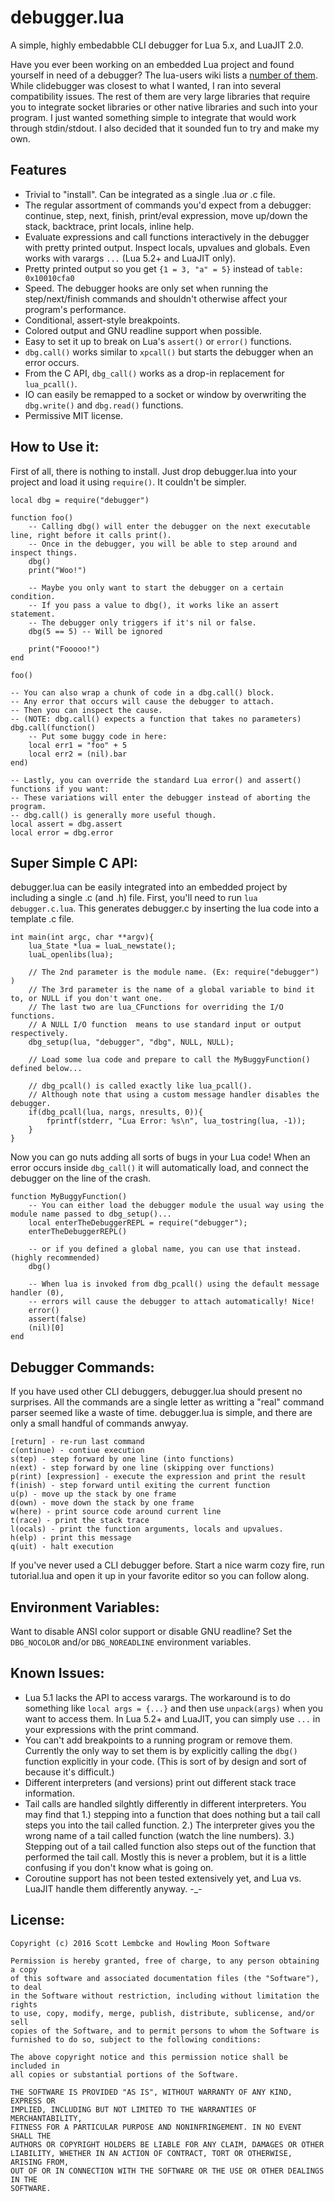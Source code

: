 debugger.lua
=

A simple, highly embedabble CLI debugger for Lua 5.x, and LuaJIT 2.0.

Have you ever been working on an embedded Lua project and found yourself in need of a debugger? The lua-users wiki lists a [number of them](http://lua-users.org/wiki/DebuggingLuaCode). While clidebugger was closest to what I wanted, I ran into several compatibility issues. The rest of them are very large libraries that require you to integrate socket libraries or other native libraries and such into your program. I just wanted something simple to integrate that would work through stdin/stdout. I also decided that it sounded fun to try and make my own.

Features
-

- Trivial to "install". Can be integrated as a single .lua _or_ .c file.
- The regular assortment of commands you'd expect from a debugger: continue, step, next, finish, print/eval expression, move up/down the stack, backtrace, print locals, inline help.
- Evaluate expressions and call functions interactively in the debugger with pretty printed output. Inspect locals, upvalues and globals. Even works with varargs <code>...</code> (Lua 5.2+ and LuaJIT only).
- Pretty printed output so you get <code>{1 = 3, "a" = 5}</code> instead of <code>table: 0x10010cfa0</code>
- Speed. The debugger hooks are only set when running the step/next/finish commands and shouldn't otherwise affect your program's performance.
- Conditional, assert-style breakpoints.
- Colored output and GNU readline support when possible.
- Easy to set it up to break on Lua's <code>assert()</code> or <code>error()</code> functions.
- <code>dbg.call()</code> works similar to <code>xpcall()</code> but starts the debugger when an error occurs.
- From the C API, <code>dbg_call()</code> works as a drop-in replacement for <code>lua_pcall()</code>.
- IO can easily be remapped to a socket or window by overwriting the <code>dbg.write()</code> and <code>dbg.read()</code> functions.
- Permissive MIT license.

How to Use it:
-

First of all, there is nothing to install. Just drop debugger.lua into your project and load it using <code>require()</code>. It couldn't be simpler. 

	local dbg = require("debugger")
	
	function foo()
		-- Calling dbg() will enter the debugger on the next executable line, right before it calls print().
		-- Once in the debugger, you will be able to step around and inspect things.
		dbg()
		print("Woo!")
		
		-- Maybe you only want to start the debugger on a certain condition.
		-- If you pass a value to dbg(), it works like an assert statement.
		-- The debugger only triggers if it's nil or false.
		dbg(5 == 5) -- Will be ignored
		
		print("Fooooo!")
	end
	
	foo()
	
	-- You can also wrap a chunk of code in a dbg.call() block.
	-- Any error that occurs will cause the debugger to attach.
	-- Then you can inspect the cause.
	-- (NOTE: dbg.call() expects a function that takes no parameters)
	dbg.call(function()
		-- Put some buggy code in here:
		local err1 = "foo" + 5
		local err2 = (nil).bar
	end)
	
	-- Lastly, you can override the standard Lua error() and assert() functions if you want:
	-- These variations will enter the debugger instead of aborting the program.
	-- dbg.call() is generally more useful though.
	local assert = dbg.assert
	local error = dbg.error

Super Simple C API:
-

debugger.lua can be easily integrated into an embedded project by including a single .c (and .h) file. First, you'll need to run `lua debugger.c.lua`. This generates debugger.c by inserting the lua code into a template .c file.

	int main(int argc, char **argv){
		lua_State *lua = luaL_newstate();
		luaL_openlibs(lua);
		
		// The 2nd parameter is the module name. (Ex: require("debugger") )
		// The 3rd parameter is the name of a global variable to bind it to, or NULL if you don't want one.
		// The last two are lua_CFunctions for overriding the I/O functions.
		// A NULL I/O function  means to use standard input or output respectively.
		dbg_setup(lua, "debugger", "dbg", NULL, NULL);
		
		// Load some lua code and prepare to call the MyBuggyFunction() defined below...
		
		// dbg_pcall() is called exactly like lua_pcall().
		// Although note that using a custom message handler disables the debugger.
		if(dbg_pcall(lua, nargs, nresults, 0)){
			fprintf(stderr, "Lua Error: %s\n", lua_tostring(lua, -1));
		}
	}

Now you can go nuts adding all sorts of bugs in your Lua code! When an error occurs inside `dbg_call()` it will automatically load, and connect the debugger on the line of the crash.

	function MyBuggyFunction()
		-- You can either load the debugger module the usual way using the module name passed to dbg_setup()...
		local enterTheDebuggerREPL = require("debugger");
		enterTheDebuggerREPL()
		
		-- or if you defined a global name, you can use that instead. (highly recommended)
		dbg()
		
		-- When lua is invoked from dbg_pcall() using the default message handler (0),
		-- errors will cause the debugger to attach automatically! Nice!
		error()
		assert(false)
		(nil)[0]
	end

Debugger Commands:
-

If you have used other CLI debuggers, debugger.lua should present no surprises. All the commands are a single letter as writting a "real" command parser seemed like a waste of time. debugger.lua is simple, and there are only a small handful of commands anwyay.

	[return] - re-run last command
	c(ontinue) - contiue execution
	s(tep) - step forward by one line (into functions)
	n(ext) - step forward by one line (skipping over functions)
	p(rint) [expression] - execute the expression and print the result
	f(inish) - step forward until exiting the current function
	u(p) - move up the stack by one frame
	d(own) - move down the stack by one frame
	w(here) - print source code around current line
	t(race) - print the stack trace
	l(ocals) - print the function arguments, locals and upvalues.
	h(elp) - print this message
	q(uit) - halt execution

If you've never used a CLI debugger before. Start a nice warm cozy fire, run tutorial.lua and open it up in your favorite editor so you can follow along.

Environment Variables:
-

Want to disable ANSI color support or disable GNU readline? Set the <code>DBG_NOCOLOR</code> and/or <code>DBG_NOREADLINE</code> environment variables.

Known Issues:
-

- Lua 5.1 lacks the API to access varargs. The workaround is to do something like <code>local args = {...}</code> and then use <code>unpack(args)</code> when you want to access them. In Lua 5.2+ and LuaJIT, you can simply use <code>...</code> in your expressions with the print command.
- You can't add breakpoints to a running program or remove them. Currently the only way to set them is by explicitly calling the <code>dbg()</code> function explicitly in your code. (This is sort of by design and sort of because it's difficult.)
- Different interpreters (and versions) print out different stack trace information.
- Tail calls are handled silghtly differently in different interpreters. You may find that 1.) stepping into a function that does nothing but a tail call steps you into the tail called function. 2.) The interpreter gives you the wrong name of a tail called function (watch the line numbers). 3.) Stepping out of a tail called function also steps out of the function that performed the tail call. Mostly this is never a problem, but it is a little confusing if you don't know what is going on.
- Coroutine support has not been tested extensively yet, and Lua vs. LuaJIT handle them differently anyway. -_-

License:
-

	Copyright (c) 2016 Scott Lembcke and Howling Moon Software
	
	Permission is hereby granted, free of charge, to any person obtaining a copy
	of this software and associated documentation files (the "Software"), to deal
	in the Software without restriction, including without limitation the rights
	to use, copy, modify, merge, publish, distribute, sublicense, and/or sell
	copies of the Software, and to permit persons to whom the Software is
	furnished to do so, subject to the following conditions:
	
	The above copyright notice and this permission notice shall be included in
	all copies or substantial portions of the Software.
	
	THE SOFTWARE IS PROVIDED "AS IS", WITHOUT WARRANTY OF ANY KIND, EXPRESS OR
	IMPLIED, INCLUDING BUT NOT LIMITED TO THE WARRANTIES OF MERCHANTABILITY,
	FITNESS FOR A PARTICULAR PURPOSE AND NONINFRINGEMENT. IN NO EVENT SHALL THE
	AUTHORS OR COPYRIGHT HOLDERS BE LIABLE FOR ANY CLAIM, DAMAGES OR OTHER
	LIABILITY, WHETHER IN AN ACTION OF CONTRACT, TORT OR OTHERWISE, ARISING FROM,
	OUT OF OR IN CONNECTION WITH THE SOFTWARE OR THE USE OR OTHER DEALINGS IN THE
	SOFTWARE.
